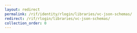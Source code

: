 ```yaml
---
layout: redirect
permalink: /rif/identity/rlogin/libraries/vc-json-schemas/
redirect: /rif/rlogin/libraries/vc-json-schemas/
collection_order: 0
---
```

